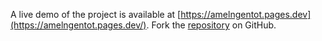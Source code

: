 A live demo of the project is available at [https://amelngentot.pages.dev](https://amelngentot.pages.dev/).
Fork the [repository](https://github.com/mutilbogeh) on GitHub.
